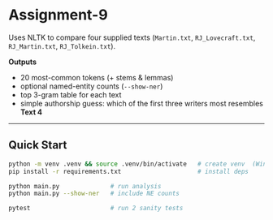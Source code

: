 # Assignment-9
Uses NLTK to compare four supplied texts (`Martin.txt`, `RJ_Lovecraft.txt`, `RJ_Martin.txt`, `RJ_Tolkein.txt`).

**Outputs**

* 20 most-common tokens (+ stems & lemmas)
* optional named-entity counts (`--show-ner`)
* top 3-gram table for each text
* simple authorship guess: which of the first three writers most resembles **Text 4**

---

## Quick Start

```bash
python -m venv .venv && source .venv/bin/activate   # create venv  (Windows:  .venv\Scripts\activate)
pip install -r requirements.txt                     # install deps

python main.py              # run analysis
python main.py --show-ner   # include NE counts

pytest                      # run 2 sanity tests
